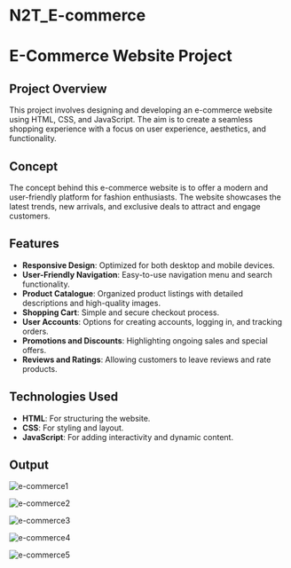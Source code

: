 # N2T_E-commerce
# E-Commerce Website Project

## Project Overview
This project involves designing and developing an e-commerce website using HTML, CSS, and JavaScript. The aim is to create a seamless shopping experience with a focus on user experience, aesthetics, and functionality.

## Concept
The concept behind this e-commerce website is to offer a modern and user-friendly platform for fashion enthusiasts. The website showcases the latest trends, new arrivals, and exclusive deals to attract and engage customers.

## Features
- **Responsive Design**: Optimized for both desktop and mobile devices.
- **User-Friendly Navigation**: Easy-to-use navigation menu and search functionality.
- **Product Catalogue**: Organized product listings with detailed descriptions and high-quality images.
- **Shopping Cart**: Simple and secure checkout process.
- **User Accounts**: Options for creating accounts, logging in, and tracking orders.
- **Promotions and Discounts**: Highlighting ongoing sales and special offers.
- **Reviews and Ratings**: Allowing customers to leave reviews and rate products.

## Technologies Used
- **HTML**: For structuring the website.
- **CSS**: For styling and layout.
- **JavaScript**: For adding interactivity and dynamic content.

## Output


![e-commerce1](https://github.com/user-attachments/assets/195c640b-e8b5-4890-9025-d0b089c0677e)

![e-commerce2](https://github.com/user-attachments/assets/422b6250-504f-41fb-9ad8-961939404894)

![e-commerce3](https://github.com/user-attachments/assets/06c3c294-9aaf-4fcb-b8ce-080b1c267959)

![e-commerce4](https://github.com/user-attachments/assets/063b9672-048e-4ab3-8aa3-9aab9959cb74)

![e-commerce5](https://github.com/user-attachments/assets/5e82935f-b5e0-4ef6-b62d-a4cfecc004de)
